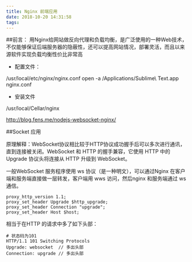 ```yaml
---
title: Nginx 前端应用
date: 2018-10-20 14:31:58
tags:
---
```

##前言：
	用Nginx给网站做反向代理和负载均衡，是广泛使用的一种Web技术，不仅能够保证后端服务器的隐蔽性，还可以提高网站情况，部署灵活，而且以来
	源软件实现负载均衡性价比非常高

- 配置文件：

/usr/local/etc/nginx/nginx.conf
open -a /Applications/Sublime\ Text.app nginx.conf

- 安装文件

/usr/local/Cellar/nginx

http://blog.fens.me/nodejs-websocket-nginx/

##Socket 应用

原理解释：WebSocket协议相比较于HTTP协议成功握手后可以多次进行通讯，直到连接被关闭。WebSocket 和 HTTP 的握手兼容，它使用 HTTP 中的Upgrade 协议头将连接从 HTTP 升级到 WebSocket。

一般WebSocket 服务程序使用 ws 协议（是一种明文），可以通过Nginx 在客户端和服务端直接做一层转发，客户端用 wws 访问，然后nginx 和服务端通过 ws 通信。

```
proxy_http_version 1.1;
proxy_set_header Upgrade $http_upgrade;
proxy_set_header Connection "upgrade";
proxy_set_header Host $host;
```

相当于在HTTP 的请求中多了如下头部：

```
# 状态码为101
HTTP/1.1 101 Switching Protocols
Upgrade: websocket  // 多出头部
Connection: upgrade // 多出头部
```